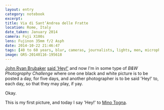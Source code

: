```yaml
--- 
layout: entry
category: notebook
excerpt:
title: Via di Sant’Andrea delle Fratte
location: Rome, Italy
date_taken: January 2014
camera: Fuji X100s
lens: Fujinon 35mm f/2 Asph
date: 2014-10-22 21:46:47
tags: [40 to 60 years, blur, cameras, journalists, lights, men, microphone, press, videocameras, women]
image: GRS-20140116-195618
---
```

<!-- The camera I use to take this picture was returned to me today. -->
[John Ryan Brubaker]() [said 'Hey!'](https://www.facebook.com/photo.php?fbid=10152746056061912&set=a.10150244342661912.343102.561456911&type=1&theater&notif_t=like_tagged) and now I'm in some type of _B&W Photography Challenge_ where one one black and white picture is to be posted a day, for five days, and another photographer is to be said 'Hey!' to, each day, so that they may play, if yay. 

Okay. 

This is my first picture, and today I say 'Hey!' to [Mino Togna](http://www.minotogna.com/ "Currently traveling in 'Nam, so may not reply.").